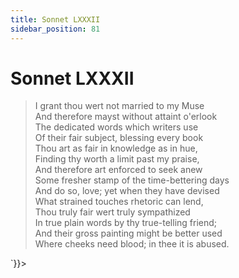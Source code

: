 ```yaml
---
title: Sonnet LXXXII
sidebar_position: 81
---
```

<div dangerouslySetInnerHTML={{__html: `<div><HTML><HEAD><TITLE>Sonnet LXXXII</TITLE></HEAD>
<BODY><H1>Sonnet LXXXII</H1>

<BLOCKQUOTE>I grant thou wert not married to my Muse<BR>
And therefore mayst without attaint o'erlook<BR>
The dedicated words which writers use<BR>
Of their fair subject, blessing every book<BR>
Thou art as fair in knowledge as in hue,<BR>
Finding thy worth a limit past my praise,<BR>
And therefore art enforced to seek anew<BR>
Some fresher stamp of the time-bettering days<BR>
And do so, love; yet when they have devised<BR>
What strained touches rhetoric can lend,<BR>
Thou truly fair wert truly sympathized<BR>
In true plain words by thy true-telling friend;<BR>
  And their gross painting might be better used<BR>
  Where cheeks need blood; in thee it is abused.<BR>
</BLOCKQUOTE>

</BODY></HTML>
</div>`}}></div>